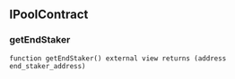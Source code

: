 
## IPoolContract

### getEndStaker

```solidity
function getEndStaker() external view returns (address end_staker_address)
```

